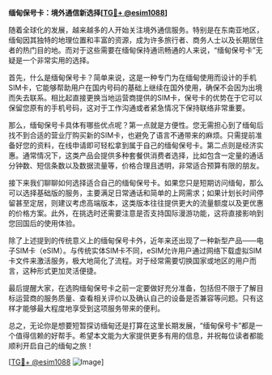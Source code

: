 **缅甸保号卡：境外通信新选择[[TG💪+ @esim1088](https://t.me/s/esim1088)]**

随着全球化的发展，越来越多的人开始关注境外通信服务。特别是在东南亚地区，缅甸因其独特的地理位置和丰富的资源，成为许多旅行者、商务人士以及长期居住者的热门目的地。而对于这些需要在缅甸保持通讯畅通的人来说，“缅甸保号卡”无疑是一个非常实用的选择。

首先，什么是缅甸保号卡？简单来说，这是一种专门为在缅甸使用而设计的手机SIM卡，它能够帮助用户在国内号码的基础上继续在国外使用，确保不会因为出境而失去联系。相比起直接更换当地运营商提供的SIM卡，保号卡的优势在于它可以保留您原有的手机号码，这对于工作沟通或者紧急情况下保持联络非常重要。

那么，缅甸保号卡具体有哪些优点呢？第一点就是方便性。您无需担心到了缅甸后找不到合适的营业厅购买新的SIM卡，也避免了语言不通带来的麻烦。只需提前准备好您的资料，在线申请即可轻松拿到属于自己的缅甸保号卡。第二点则是经济实惠。通常情况下，这类产品会提供多种套餐供消费者选择，比如包含一定量的通话分钟数、短信条数以及数据流量等，价格合理且透明，非常适合预算有限的朋友。

接下来我们聊聊如何选择适合自己的缅甸保号卡。如果您只是短期访问缅甸，那么可以选择基础版的服务，主要满足日常通话和简单的上网需求；如果计划长时间停留甚至定居，则建议考虑高端版本，这类版本往往提供更大的流量额度以及更优惠的价格方案。此外，在挑选时还需要注意是否支持国际漫游功能，这将直接影响到您回国后的使用体验。

除了上述提到的传统意义上的缅甸保号卡外，近年来还出现了一种新型产品——电子SIM卡（eSIM）。与传统实体SIM卡不同，eSIM允许用户通过网络下载虚拟SIM卡文件来激活服务，极大地简化了流程。对于经常需要切换国家或地区的用户而言，这种形式更加灵活便捷。

最后提醒大家，在选购缅甸保号卡之前一定要做好充分准备，包括但不限于了解目标运营商的服务质量、查看相关评价以及确认自己的设备是否兼容等问题。只有这样才能够最大程度地享受到这项服务带来的便利。

总之，无论你是想要短暂探访缅甸还是打算在这里长期发展，“缅甸保号卡”都是一个值得信赖的好帮手。希望本文能为大家提供更多有用的信息，并祝每位读者都能顺利开启自己的缅甸之旅！

[[TG💪+ @esim1088](https://t.me/s/esim1088) ![Image](https://i.postimg.cc/4NQfJmqS/Snipaste-2025-05-13-00-14-12.png)]